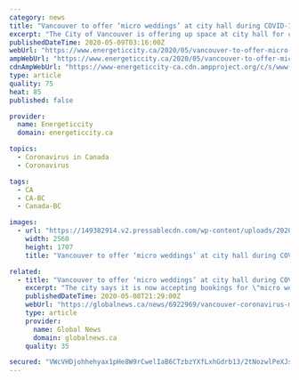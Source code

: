 ```yaml
---
category: news
title: "Vancouver to offer ‘micro weddings’ at city hall during COVID-19"
excerpt: "The City of Vancouver is offering up space at city hall for couples hoping to tie the knot during the novel coronavirus pandemic. The city says it is now accept"
publishedDateTime: 2020-05-09T03:16:00Z
webUrl: "https://www.energeticcity.ca/2020/05/vancouver-to-offer-micro-weddings-at-city-hall-during-covid-19/"
ampWebUrl: "https://www.energeticcity.ca/2020/05/vancouver-to-offer-micro-weddings-at-city-hall-during-covid-19/?amp"
cdnAmpWebUrl: "https://www-energeticcity-ca.cdn.ampproject.org/c/s/www.energeticcity.ca/2020/05/vancouver-to-offer-micro-weddings-at-city-hall-during-covid-19/?amp"
type: article
quality: 75
heat: 85
published: false

provider:
  name: Energeticcity
  domain: energeticcity.ca

topics:
  - Coronavirus in Canada
  - Coronavirus

tags:
  - CA
  - CA-BC
  - Canada-BC

images:
  - url: "https://149382914.v2.pressablecdn.com/wp-content/uploads/2020/05/182731/vancouver-to-offer-micro-weddings-at-city-hall-during-covid-19-scaled.jpg"
    width: 2560
    height: 1707
    title: "Vancouver to offer ‘micro weddings’ at city hall during COVID-19"

related:
  - title: "Vancouver to offer ‘micro weddings’ at city hall during COVID-19"
    excerpt: "The city says it is now accepting bookings for \"micro weddings\" of 10 people or fewer at Helena Gutteridge Plaza, with the first slot available June 19."
    publishedDateTime: 2020-05-08T21:29:00Z
    webUrl: "https://globalnews.ca/news/6922969/vancouver-coronavirus-micro-weddings/"
    type: article
    provider:
      name: Global News
      domain: globalnews.ca
    quality: 35

secured: "VWcVHDjohhehyax1pHe8W9rCwelIaB6CTzbzYXfLxhGdrb13/2tNozwlPeXJsa/m2YNQB3dh8qEMm2M4Mr37KRzLuO8C3E+gr1Y25qTLNEFbFf5C2fLTnhh/f/6Vx0VSaQbDOMK3iCfh4C1+6ZCL/dNwoKILZGcF3oa8NFusSZoWc6S79tElcaP51pPHdRHsjFmIXi/cf6PYtC2ZkVLBRS4i/3G9+b7q9a+Ghu1yJ7m0kT+yjUmjdKlYAtdi80Cq8nh11PVTDnXSxEilpofglTx3korrvBJz2yGQQBm8nVyau/52EpYN1007l0nURpD3/ljsvQR6FEd6bO067/YJ6I7Pp383gcz2BcrQ0yfkMyDjWgE1kInbyT3wlPEZclka6+8GDv+NlwSPpArtDj9TmIQMecQVHO8gmHFKub/R9wlxIlDRQZnp/PhoWA4R+ovFoq9c9mtbxD7pBuRfKmihlNzfSD/P8II88vzfjS1ZRLs=;jAt8mKXiXEgdsPGupx3F/g=="
---
```


